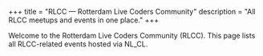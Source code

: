 +++
title = "RLCC — Rotterdam Live Coders Community"
description = "All RLCC meetups and events in one place."
+++

Welcome to the Rotterdam Live Coders Community (RLCC). This page lists all RLCC-related events hosted via NL_CL.


